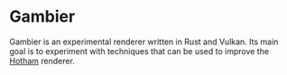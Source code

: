 # Gambier
Gambier is an experimental renderer written in Rust and Vulkan. Its main goal is to experiment with techniques that can be used to improve the [Hotham](https://github.com/leetvr/hotham) renderer.
